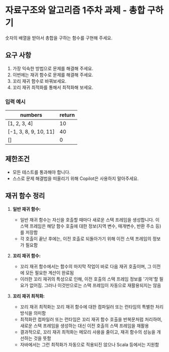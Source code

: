 # 자료구조와 알고리즘 1주차 과제 - 총합 구하기

숫자의 배열을 받아서 총합을 구하는 함수를 구현해 주세요.

## 요구 사항

1. 가장 익숙한 방법으로 문제를 해결해 주세요.
2. 이번에는 재귀 함수로 문제를 해결해 주세요.
3. 꼬리 재귀 함수로 바꿔보세요.
4. 꼬리 재귀 최적화를 통해서 최적화해 보세요.

### 입력 예시

| numbers | return |
| --- | --- |
| [1, 2, 3, 4] | 10|
| [-1, 3, 8, 9, 10, 11] | 40 |
| [] | 0 |

## 제한조건

- 모든 테스트를 통과해야 합니다.
- 스스로 문제 해결법을 떠올리기 위해 Copilot은 사용하지 말아주세요.

## 재귀 함수 정리

1. **일반 재귀 함수:**
    - 일반 재귀 함수는 자신을 호출할 때마다 새로운 스택 프레임을 생성합니다. 이 스택 프레임은 해당 함수 호출에 대한 정보(지역 변수, 매개변수, 반환 주소 등)를 저장함
    - 각 호출이 끝난 후에는, 이전 호출로 되돌아가기 위해 이전 스택 프레임의 정보가 필요함

2. **꼬리 재귀 함수:**
    - 꼬리 재귀 함수에서는 함수의 마지막 작업이 바로 다음 재귀 호출이며, 그 이전에 모든 필요한 계산이 완료됨
    - 이러한 꼬리 재귀의 특성으로 인해, 이전 호출의 스택 프레임 정보를 '기억'할 필요가 없어짐. 그러나 이것만으로는 스택 프레임이 자동으로 재활용되지는 않음

3. **꼬리 재귀 최적화:**
    - 꼬리 재귀 최적화는 꼬리 재귀 함수에 대한 컴파일러 또는 런타임의 특별한 처리 방식을 의미함
    - 최적화란 컴파일러 또는 런타임은 꼬리 재귀 함수 호출을 반복문처럼 처리하여, 새로운 스택 프레임을 생성하는 대신 이전 호출의 스택 프레임을 재활용
    - 결과적으로, 꼬리 재귀 최적화는 메모리 사용을 줄이고, 재귀 함수의 성능을 개선하는 것을 뜻함
    - 자바에서는 그런 최적화가 자동으로 적용되진 않으나 Scala 등에서는 지원함